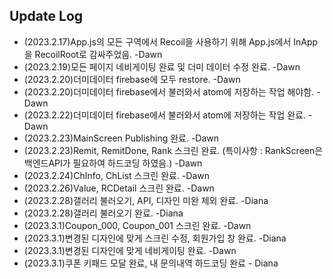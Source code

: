 ## Update Log

- (2023.2.17)App.js의 모든 구역에서 Recoil을 사용하기 위해 App.js에서 InApp을 RecoilRoot로 감싸주었음. -Dawn
- (2023.2.19)모든 페이지 네비게이팅 완료 및 더미 데이터 수정 완료. -Dawn
- (2023.2.20)더미데이터 firebase에 모두 restore. -Dawn
- (2023.2.20)더미데이터 firebase에서 불러와서 atom에 저장하는 작업 해야함. -Dawn
- (2023.2.22)더미데이터 firebase에서 불러와서 atom에 저장하는 작업 완료. -Dawn
- (2023.2.23)MainScreen Publishing 완료. -Dawn
- (2023.2.23)Remit, RemitDone, Rank 스크린 완료. (특이사항 : RankScreen은 백엔드API가 필요하여 하드코딩 하였음.) -Dawn
- (2023.2.24)ChInfo, ChList 스크린 완료. -Dawn
- (2023.2.26)Value, RCDetail 스크린 완료. -Dawn
- (2023.2.28)갤러리 불러오기, API, 디자인 미완 제외 완료. -Diana
- (2023.2.28)갤러리 불러오기 완료. -Diana
- (2023.3.1)Coupon_000, Coupon_001 스크린 완료. -Dawn
- (2023.3.1)변경된 디자인에 맞게 스크린 수정, 회원가입 창 완료. -Diana
- (2023.3.1)변경된 디자인에 맞게 네비게이팅 완료. -Dawn
- (2023.3.1)쿠폰 키패드 모달 완료, 내 문의내역 하드코딩 완료 - Diana

